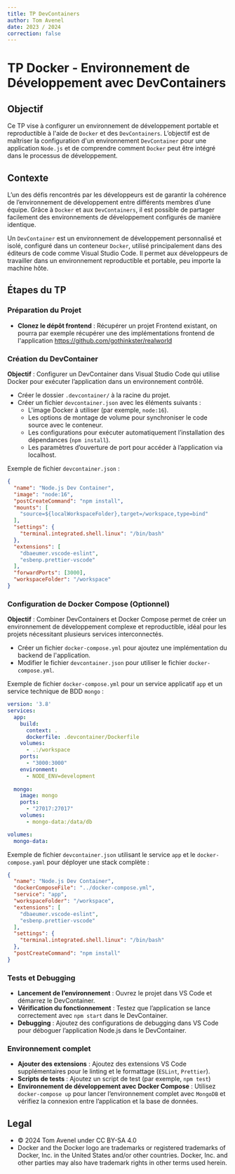 ```yaml
---
title: TP DevContainers
author: Tom Avenel
date: 2023 / 2024
correction: false
---
```


# TP Docker - Environnement de Développement avec DevContainers

## Objectif

Ce TP vise à configurer un environnement de développement portable et reproductible à l'aide de `Docker` et des `DevContainers`. L’objectif est de maîtriser la configuration d'un environnement `DevContainer` pour une application `Node.js` et de comprendre comment `Docker` peut être intégré dans le processus de développement.

## Contexte

L’un des défis rencontrés par les développeurs est de garantir la cohérence de l’environnement de développement entre différents membres d’une équipe. Grâce à `Docker` et aux `DevContainers`, il est possible de partager facilement des environnements de développement configurés de manière identique.

Un `DevContainer` est un environnement de développement personnalisé et isolé, configuré dans un conteneur `Docker`, utilisé principalement dans des éditeurs de code comme Visual Studio Code. Il permet aux développeurs de travailler dans un environnement reproductible et portable, peu importe la machine hôte.

## Étapes du TP

### Préparation du Projet

- **Clonez le dépôt frontend** : Récupérer un projet Frontend existant, on pourra par exemple récupérer une des implémentations frontend de l'application <https://github.com/gothinkster/realworld>

### Création du DevContainer

**Objectif** : Configurer un DevContainer dans Visual Studio Code qui utilise Docker pour exécuter l’application dans un environnement contrôlé.

- Créer le dossier `.devcontainer/` à la racine du projet.
- Créer un fichier `devcontainer.json` avec les éléments suivants :
   - L'image Docker à utiliser (par exemple, `node:16`).
   - Les options de montage de volume pour synchroniser le code source avec le conteneur.
   - Les configurations pour exécuter automatiquement l’installation des dépendances (`npm install`).
   - Les paramètres d’ouverture de port pour accéder à l’application via localhost.

Exemple de fichier `devcontainer.json` :
```json
{
  "name": "Node.js Dev Container",
  "image": "node:16",
  "postCreateCommand": "npm install",
  "mounts": [
    "source=${localWorkspaceFolder},target=/workspace,type=bind"
  ],
  "settings": {
    "terminal.integrated.shell.linux": "/bin/bash"
  },
  "extensions": [
    "dbaeumer.vscode-eslint",
    "esbenp.prettier-vscode"
  ],
  "forwardPorts": [3000],
  "workspaceFolder": "/workspace"
}
```

### Configuration de Docker Compose (Optionnel)

**Objectif** : Combiner DevContainers et Docker Compose permet de créer un environnement de développement complexe et reproductible, idéal pour les projets nécessitant plusieurs services interconnectés.

- Créer un fichier `docker-compose.yml` pour ajoutez une implémentation du backend de l'application.
- Modifier le fichier `devcontainer.json` pour utiliser le fichier `docker-compose.yml`.

Exemple de fichier `docker-compose.yml` pour un service applicatif `app` et un service technique de BDD `mongo` :

```yaml
version: '3.8'
services:
  app:
    build:
      context: .
      dockerfile: .devcontainer/Dockerfile
    volumes:
      - .:/workspace
    ports:
      - "3000:3000"
    environment:
      - NODE_ENV=development
  
  mongo:
    image: mongo
    ports:
      - "27017:27017"
    volumes:
      - mongo-data:/data/db

volumes:
  mongo-data:
```

Exemple de fichier `devcontainer.json` utilisant le service `app` et le `docker-compose.yaml` pour déployer une stack complète :

```json
{
  "name": "Node.js Dev Container",
  "dockerComposeFile": "../docker-compose.yml",
  "service": "app",
  "workspaceFolder": "/workspace",
  "extensions": [
    "dbaeumer.vscode-eslint",
    "esbenp.prettier-vscode"
  ],
  "settings": {
    "terminal.integrated.shell.linux": "/bin/bash"
  },
  "postCreateCommand": "npm install"
}
```

### Tests et Debugging

- **Lancement de l’environnement** : Ouvrez le projet dans VS Code et démarrez le DevContainer.
- **Vérification du fonctionnement** : Testez que l’application se lance correctement avec `npm start` dans le DevContainer.
- **Debugging** : Ajoutez des configurations de debugging dans VS Code pour déboguer l’application Node.js dans le DevContainer.

### Environnement complet

- **Ajouter des extensions** : Ajoutez des extensions VS Code supplémentaires pour le linting et le formattage (`ESLint`, `Prettier`).
- **Scripts de tests** : Ajoutez un script de test (par exemple, `npm test`)
- **Environnement de développement avec Docker Compose** : Utilisez `docker-compose up` pour lancer l’environnement complet avec `MongoDB` et vérifiez la connexion entre l’application et la base de données.

## Legal

- © 2024 Tom Avenel under CC  BY-SA 4.0
- Docker and the Docker logo are trademarks or registered trademarks of Docker, Inc. in the United States and/or other countries. Docker, Inc. and other parties may also have trademark rights in other terms used herein.

